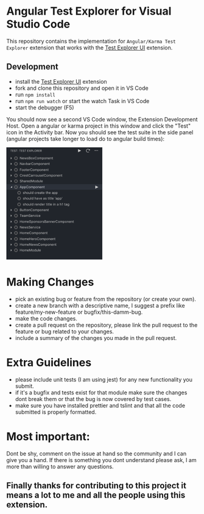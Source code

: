 # Angular Test Explorer for Visual Studio Code

This repository contains the implementation for `Angular/Karma Test Explorer` extension that works with the
[Test Explorer UI](https://marketplace.visualstudio.com/items?itemName=hbenl.vscode-test-explorer) extension.

## Development

- install the [Test Explorer UI](https://marketplace.visualstudio.com/items?itemName=hbenl.vscode-test-explorer) extension
- fork and clone this repository and open it in VS Code
- run `npm install`
- run `npm run watch` or start the watch Task in VS Code
- start the debugger (F5)

You should now see a second VS Code window, the Extension Development Host.
Open a angular or karma project in this window and click the "Test" icon in the Activity bar.
Now you should see the test suite in the side panel (angular projects take longer to load do to angular build times):

<img src="./img/img-tests.png" height="50%" width="50%">

# Making Changes

- pick an existing bug or feature from the repository (or create your own).
- create a new branch with a descriptive name, I suggest a prefix like feature/my-new-feature or bugfix/this-damm-bug.
- make the code changes.
- create a pull request on the repository, please link the pull request to the feature or bug related to your changes.
- include a summary of the changes you made in the pull request.

# Extra Guidelines

- please include unit tests (I am using jest) for any new functionality you submit.
- if it's a bugfix and tests exist for that module make sure the changes dont break them or that the bug is now covered by test cases.
- make sure you have installed prettier and tslint and that all the code submitted is properly formatted.

# Most important:  

Dont be shy, comment on the issue at hand so the community and I can give you a hand.
If there is something you dont understand please ask, I am more than willing to answer any questions.


## Finally thanks for contributing to this project it means a lot to me and all the people using this extension.

